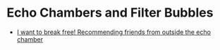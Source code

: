 # Echo Chambers and Filter Bubbles

- [I want to break free! Recommending friends from outside the echo chamber](../recsys/recsys2021/I%20want%20to%20break%20free!%20Recommending%20friends%20from%20outside%20the%20echo%20chamber.md)
